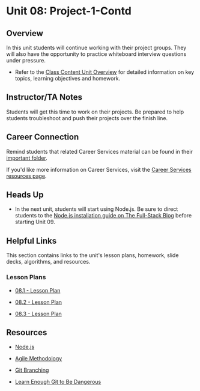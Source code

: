 # Unit 08: Project-1-Contd

## Overview

In this unit students will continue working with their project groups. They will also have the opportunity to practice whiteboard interview questions under pressure.

  * Refer to the [Class Content Unit Overview](../../../01-Class-Content/08-Project-1-Contd/README.md) for detailed information on key topics, learning objectives and homework.

## Instructor/TA Notes

Students will get this time to work on their projects. Be prepared to help students troubleshoot and push their projects over the finish line.

## Career Connection

Remind students that related Career Services material can be found in their [important folder](../../../01-Class-Content/08-Project-1-Contd/04-Important/CAREER-CONNECTION.md).

If you'd like more information on Career Services, visit the [Career Services resources page](http://bit.ly/CodingCS).

## Heads Up

* In the next unit, students will start using Node.js. Be sure to direct students to the [Node.js installation guide on The Full-Stack Blog](https://coding-boot-camp.github.io/full-stack/nodejs/how-to-install-nodejs) before starting Unit 09.

## Helpful Links

This section contains links to the unit's lesson plans, homework, slide decks, algorithms, and resources.

### Lesson Plans

  * [08.1 - Lesson Plan](01-Day/08.1-LESSON-PLAN.md)

  * [08.2 - Lesson Plan](02-Day/08.2-LESSON-PLAN.md)

  * [08.3 - Lesson Plan](03-Day/08.3-LESSON-PLAN.md)

## Resources

* [Node.js](https://nodejs.org/en/)

* [Agile Methodology](https://en.wikipedia.org/wiki/Agile_software_development)

* [Git Branching](https://git-scm.com/book/en/v2/Git-Branching-Branching-Workflows)

* [Learn Enough Git to Be Dangerous](https://www.learnenough.com/git-tutorial/getting_started)
